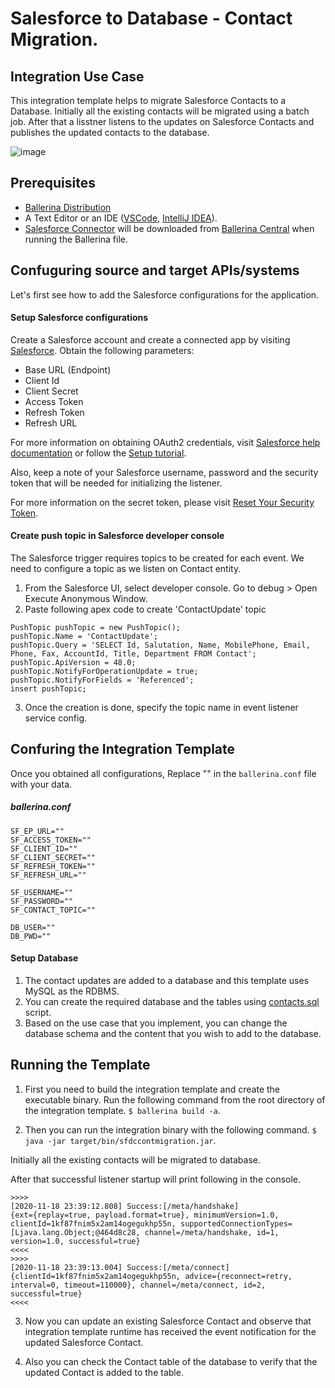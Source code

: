 # Salesforce to Database - Contact Migration.


## Integration Use Case 

This integration template helps to migrate Salesforce Contacts to a Database. Initially all the existing contacts will be migrated using a batch job. After that a lisstner listens to the updates on Salesforce Contacts and publishes the updated contacts to the database.     

![image](docs/images/sfdc-db-cont-mig.png)


## Prerequisites

- [Ballerina Distribution](https://ballerina.io/learn/getting-started/)
- A Text Editor or an IDE ([VSCode](https://marketplace.visualstudio.com/items?itemName=ballerina.ballerina), 
[IntelliJ IDEA](https://plugins.jetbrains.com/plugin/9520-ballerina)).  
- [Salesforce Connector](https://github.com/ballerina-platform/module-ballerinax-sfdc) will be downloaded from 
[Ballerina Central](https://central.ballerina.io/) when running the Ballerina file.

## Confuguring source and target APIs/systems

Let's first see how to add the Salesforce configurations for the application.

#### Setup Salesforce configurations
Create a Salesforce account and create a connected app by visiting [Salesforce](https://www.salesforce.com). 
Obtain the following parameters:

* Base URL (Endpoint)
* Client Id
* Client Secret
* Access Token
* Refresh Token
* Refresh URL

For more information on obtaining OAuth2 credentials, visit 
[Salesforce help documentation](https://help.salesforce.com/articleView?id=remoteaccess_authenticate_overview.htm) 
or follow the 
[Setup tutorial](https://medium.com/@bpmmendis94/obtain-access-refresh-tokens-from-salesforce-rest-api-a324fe4ccd9b).

Also, keep a note of your Salesforce username, password and the security token that will be needed for initializing the listener. 

For more information on the secret token, please visit [Reset Your Security Token](https://help.salesforce.com/articleView?id=user_security_token.htm&type=5).

#### Create push topic in Salesforce developer console

The Salesforce trigger requires topics to be created for each event. We need to configure a topic as we listen on Contact entity.

1. From the Salesforce UI, select developer console. Go to debug > Open Execute Anonymous Window. 
2. Paste following apex code to create 'ContactUpdate' topic
```apex
PushTopic pushTopic = new PushTopic();
pushTopic.Name = 'ContactUpdate';
pushTopic.Query = 'SELECT Id, Salutation, Name, MobilePhone, Email, Phone, Fax, AccountId, Title, Department FROM Contact';
pushTopic.ApiVersion = 48.0;
pushTopic.NotifyForOperationUpdate = true;
pushTopic.NotifyForFields = 'Referenced';
insert pushTopic;
```

3. Once the creation is done, specify the topic name in event listener service config.

## Confuring the Integration Template

Once you obtained all configurations, Replace "" in the `ballerina.conf` file with your data.

##### ballerina.conf
```
SF_EP_URL=""
SF_ACCESS_TOKEN=""
SF_CLIENT_ID="" 
SF_CLIENT_SECRET=""
SF_REFRESH_TOKEN=""
SF_REFRESH_URL=""

SF_USERNAME=""
SF_PASSWORD=""
SF_CONTACT_TOPIC=""

DB_USER=""
DB_PWD=""

```

#### Setup Database
1. The contact updates are added to a database and this template uses MySQL as the RDBMS. 
2. You can create the required database and the tables using [contacts.sql](./contacts.sql) script. 
3. Based on the use case that you implement, you can change the database schema and the content that you wish to add to the database. 


## Running the Template

1. First you need to build the integration template and create the executable binary. Run the following command from the root directory of the integration template. 
`$ ballerina build -a`. 

2. Then you can run the integration binary with the following command. 
`$ java -jar target/bin/sfdccontmigration.jar`. 

Initially all the existing contacts will be migrated to database.

After that successful listener startup will print following in the console.
```
>>>>
[2020-11-18 23:39:12.808] Success:[/meta/handshake]
{ext={replay=true, payload.format=true}, minimumVersion=1.0, clientId=1kf87fnim5x2am14ogegukhp55n, supportedConnectionTypes=[Ljava.lang.Object;@464d8c28, channel=/meta/handshake, id=1, version=1.0, successful=true}
<<<<
>>>>
[2020-11-18 23:39:13.004] Success:[/meta/connect]
{clientId=1kf87fnim5x2am14ogegukhp55n, advice={reconnect=retry, interval=0, timeout=110000}, channel=/meta/connect, id=2, successful=true}
<<<<
```

3. Now you can update an existing Salesforce Contact and observe that integration template runtime has received the event notification for the updated Salesforce Contact.

4. Also you can check the Contact table of the database to verify that the updated Contact is added to the table. 




